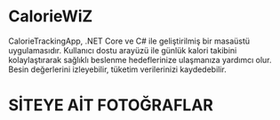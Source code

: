 # CalorieWiZ

CalorieTrackingApp, .NET Core ve C# ile geliştirilmiş bir masaüstü uygulamasıdır. Kullanıcı dostu arayüzü ile günlük kalori takibini kolaylaştırarak sağlıklı beslenme hedeflerinize ulaşmanıza yardımcı olur. Besin değerlerini izleyebilir, tüketim verilerinizi kaydedebilir.

# SİTEYE AİT FOTOĞRAFLAR

